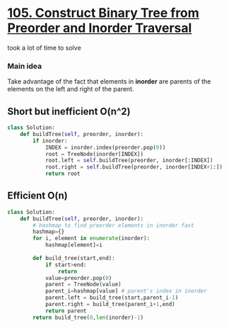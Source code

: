 # [105. Construct Binary Tree from Preorder and Inorder Traversal](https://leetcode.com/problems/construct-binary-tree-from-preorder-and-inorder-traversal/submissions/)
took a lot of time to solve

### Main idea
Take advantage of the fact that elements in **inorder** are parents of the elements on the left and right of the parent.

## Short but inefficient O(n^2)
~~~python
class Solution:
    def buildTree(self, preorder, inorder):
        if inorder:
            INDEX = inorder.index(preorder.pop(0))
            root = TreeNode(inorder[INDEX])
            root.left = self.buildTree(preorder, inorder[:INDEX])
            root.right = self.buildTree(preorder, inorder[INDEX+1:])
            return root
~~~

## Efficient O(n)
~~~python
class Solution:
    def buildTree(self, preorder, inorder):
        # hashmap to find preorder elements in inorder fast
        hashmap={}
        for i, element in enumerate(inorder):
            hashmap[element]=i
            
        def build_tree(start,end):
            if start>end:
                return
            value=preorder.pop(0)
            parent = TreeNode(value)
            parent_i=hashmap[value] # parent's index in inorder
            parent.left = build_tree(start,parent_i-1)
            parent.right = build_tree(parent_i+1,end)
            return parent
        return build_tree(0,len(inorder)-1)
  ~~~
